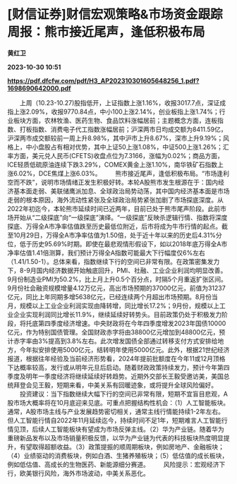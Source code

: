 # [财信证券]财信宏观策略&市场资金跟踪周报：熊市接近尾声，逢低积极布局
**黄红卫**

**2023-10-30 10:51**

**https://pdf.dfcfw.com/pdf/H3_AP202310301605648256_1.pdf?1698690642000.pdf**

　　上周（10.23-10.27)股指低开，上证指数上涨1.16%，收报3017.7点，深证成指上涨2.09%，收报9770.84点，中小100上涨2.14%，创业板指上涨1.74%；行业板块方面，农林牧渔、医药生物、食品饮料涨幅居前；主题概念方面，连板指数、打板指数、消费电子代工指数涨幅居前；沪深两市日均成交额为8411.59亿，沪深两市成交额较前一周上升8.98%，其中沪市上升8.67%，深市上升9.19%；风格上，中小盘股占有相对优势，其中上证50上涨1.08%，中证500上涨1.26%；汇率方面，美元兑人民币(CFETS)收盘点位为7.3166，涨幅为0.02%；商品方面，ICE轻质低硫原油连续下跌3.29%，COMEX黄金上涨1.10%，南华铁矿石指数上涨6.02%，DCE焦煤上涨6.03%。 　　熊市接近尾声，逢低积极布局。“市场逢利空而不跌”，说明市场情绪正发生积极好转。本轮A股熊市发生根源在于：国内经济基本面走弱、美联储鹰派加息、全球政治局势动荡，其中国内经济基本面是市场走弱的根本原因，海外流动性紧张及全球政治局势紧张加剧了市场探底深度。从2022年初迄今，本轮熊市延续时间已近两年，目前已处于熊市尾声阶段。此前市场开始从“二级探底”向“一级探底”演绎。“一级探底”反映杀逻辑行情、指数将深度探底、万得全A市净率估值跌至历史最低位附近，后市将成为牛市行情的起点。截至10月29日，万得全A市净率估值为1.50倍，处于近十年以来的历史后4.31%分位，低于历史95.69%时期。即使在最悲观情形假设下，如以2018年底万得全A市净率估值1.41倍测算，我们预计万得全A指数可能最大下行幅度仅6%左右（1.41/1.50-1）。总体来看，指数继续下行的空间已非常有限。在政策密集发力下，8-9月国内经济数据开始触底回升，PMI、社融、工业企业利润均明显改善。9月份制造业PMI为50.2%，比上月上升0.5个百分点，时隔5个月重返扩张区间。9月份社会融资规模增量4.12万亿元，高出市场预期的37000亿元，前值为31237亿元，同比上年同期多增5638亿元，已经连续两个月超出市场预期。8月份当月，规模以上工业企业利润实现由降转增，同比增长17.2%；9月份，规模以上工业企业实现利润同比增长11.9%，继续延续好转势头。目前政策仍处于积极发力阶段，将托底第四季度经济增速。中央财政将在今年四季度增发2023年国债10000亿元，作为特别国债管理。全国财政赤字将由38800亿元增加到48800亿元，预计赤字率由3%提高到3.8%左右。此次增发国债全部通过转移支付方式安排给地方，今年拟安排使用5000亿元，结转明年使用5000亿元。此外，根据21世纪经济报道，根据往年经验及当前经济形势看，2024年提前批额度在今年11或12月顶格下达概率较高，发行或从明年元旦后启动。随着财政政策持续发力，预计今年第四季度及明年一季度经济将继续延续好转趋势。近期外交部长王毅受邀访美，美国总统拜登会见王毅，短期来看，中美关系有回暖迹象，或将提升全球风险偏好。 　　投资建议：当下指数继续大幅下行的空间已非常有限，短期不宜盲目悲观，A股市场大概率将在10月底迎来见底。可重点把握结构性机会：（1）人工智能板块。通常，A股市场主线与产业发展趋势密切相关，通常主线行情能持续1-2年左右。但人工智能行情自2022年11月延续迄今，持续时间不足1年，短期难言人工智能行情见顶，后续人工智能板块有望成为市场反弹主线。（2）华为产业链。随着华为重磅新品发布以及市场销量积极反馈，以华为产业链为代表的科技板块热度明显提升，有望取得超额收益。（3）政策提振的顺周期板块，例如房地产、金融板块；（4）业绩驱动的消费板块，例如白酒、生猪养殖板块；（5）低估值的成长板块，例如低估值、高成长的生物医药、新能源细分赛道。 　　风险提示：宏观经济下行，欧美银行风险，海外市场波动，中美关系恶化。